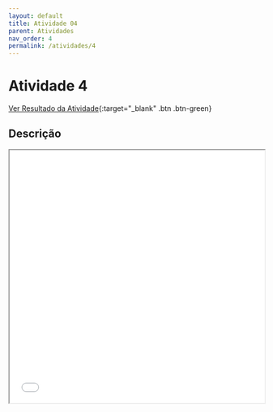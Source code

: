 ```yaml
---
layout: default
title: Atividade 04
parent: Atividades
nav_order: 4
permalink: /atividades/4
---
```


# Atividade 4

[Ver Resultado da Atividade](https://ronierlima.github.io/LMS-2020.1/Atividade-04/){:target="_blank" .btn .btn-green}

## Descrição
<iframe src="{{ '/assets/pdf/lms-atv_04.pdf' | absolute_url }}" width="100%" height="500px">

